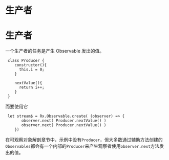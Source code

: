 # 生产者

# 生产者

一个生产者的任务是产生 Observable 发出的值。

```
 class Producer {
    constructor(){
      this.i = 0;
    }

    nextValue(){
      return i++;
    }
 } 
```

而要使用它

```
 let stream$ = Rx.Observable.create( (observer) => {
       observer.next( Producer.nextValue() )
       observer.next( Producer.nextValue() )
    }) 
```

在可观察对象解剖章节中，示例中没有`Producer`，但大多数通过辅助方法创建的`Observables`都会有一个内部的`Producer`来产生观察者使用`observer.next`方法发出的值。

